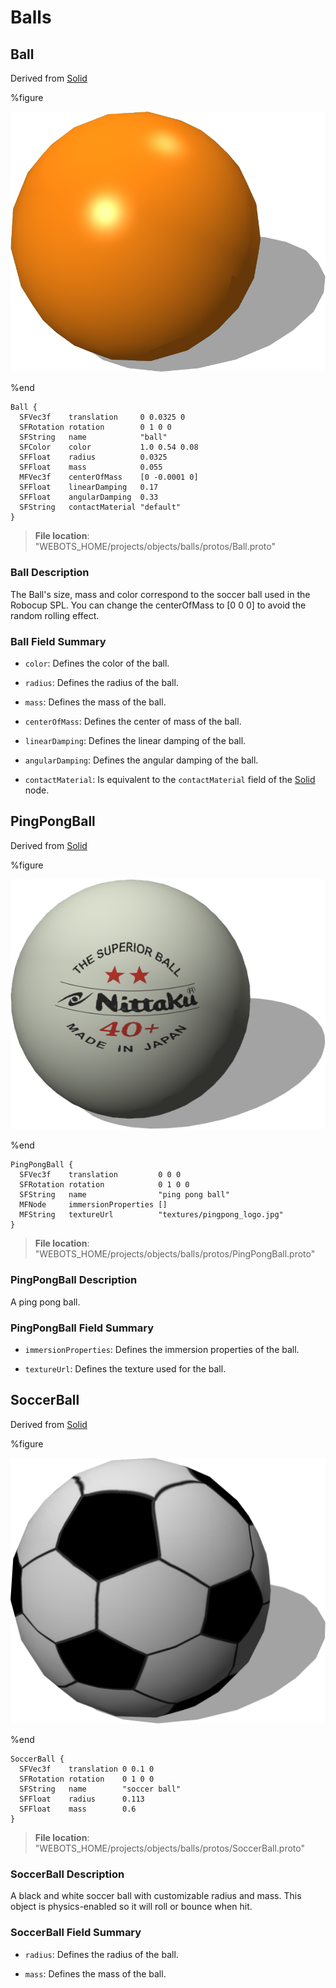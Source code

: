 # Balls

## Ball

Derived from [Solid](../reference/solid.md)

%figure

![Ball](images/objects/balls/Ball/model.png)

%end

```
Ball {
  SFVec3f    translation     0 0.0325 0
  SFRotation rotation        0 1 0 0
  SFString   name            "ball"
  SFColor    color           1.0 0.54 0.08  
  SFFloat    radius          0.0325         
  SFFloat    mass            0.055          
  MFVec3f    centerOfMass    [0 -0.0001 0]  
  SFFloat    linearDamping   0.17           
  SFFloat    angularDamping  0.33           
  SFString   contactMaterial "default"      
}
```

> **File location**: "WEBOTS\_HOME/projects/objects/balls/protos/Ball.proto"

### Ball Description

The Ball's size, mass and color correspond to the soccer ball used in the Robocup SPL.
You can change the centerOfMass to [0 0 0] to avoid the random rolling effect.

### Ball Field Summary

- `color`: Defines the color of the ball.

- `radius`: Defines the radius of the ball.

- `mass`: Defines the mass of the ball.

- `centerOfMass`: Defines the center of mass of the ball.

- `linearDamping`: Defines the linear damping of the ball.

- `angularDamping`: Defines the angular damping of the ball.

- `contactMaterial`: Is equivalent to the `contactMaterial` field of the [Solid](../reference/solid.md) node.

## PingPongBall

Derived from [Solid](../reference/solid.md)

%figure

![PingPongBall](images/objects/balls/PingPongBall/model.png)

%end

```
PingPongBall {
  SFVec3f    translation         0 0 0
  SFRotation rotation            0 1 0 0
  SFString   name                "ping pong ball"
  MFNode     immersionProperties []                            
  MFString   textureUrl          "textures/pingpong_logo.jpg"  
}
```

> **File location**: "WEBOTS\_HOME/projects/objects/balls/protos/PingPongBall.proto"

### PingPongBall Description

A ping pong ball.

### PingPongBall Field Summary

- `immersionProperties`: Defines the immersion properties of the ball.

- `textureUrl`: Defines the texture used for the ball.

## SoccerBall

Derived from [Solid](../reference/solid.md)

%figure

![SoccerBall](images/objects/balls/SoccerBall/model.png)

%end

```
SoccerBall {
  SFVec3f    translation 0 0.1 0
  SFRotation rotation    0 1 0 0
  SFString   name        "soccer ball"
  SFFloat    radius      0.113          
  SFFloat    mass        0.6            
}
```

> **File location**: "WEBOTS\_HOME/projects/objects/balls/protos/SoccerBall.proto"

### SoccerBall Description

A black and white soccer ball with customizable radius and mass.
This object is physics-enabled so it will roll or bounce when hit.

### SoccerBall Field Summary

- `radius`: Defines the radius of the ball.

- `mass`: Defines the mass of the ball.

